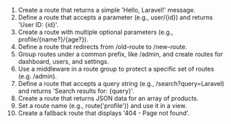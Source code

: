1. Create a route that returns a simple 'Hello, Laravel!' message.
2. Define a route that accepts a parameter (e.g., user/{id}) and returns 'User ID: {id}'.
3. Create a route with multiple optional parameters (e.g., profile/{name?}/{age?}).
4. Define a route that redirects from /old-route to /new-route.
5. Group routes under a common prefix, like /admin, and create routes for dashboard, users, and settings.
6. Use a middleware in a route group to protect a specific set of routes (e.g. /admin).
7. Define a route that accepts a query string (e.g., /search?query=Laravel) and returns 'Search results for: {query}'.
8. Create a route that returns JSON data for an array of products.
9. Set a route name (e.g., route('profile')) and use it in a view.
10. Create a fallback route that displays '404 - Page not found'.